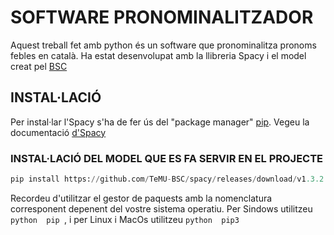 # SOFTWARE PRONOMINALITZADOR

Aquest treball fet amb python és un software que pronominalitza pronoms febles en català.
Ha estat desenvolupat amb la llibreria Spacy i el model creat pel [BSC](https://github.com/TeMU-BSC/spacy)

## INSTAL·LACIÓ

Per instal·lar l'Spacy s'ha de fer ús del "package manager" [pip](https://pip.pypa.io/en/stable/).
Vegeu la documentació [d'Spacy](https://spacy.io/usage)

### INSTAL·LACIÓ DEL MODEL QUE ES FA SERVIR EN EL PROJECTE
```python
pip install https://github.com/TeMU-BSC/spacy/releases/download/v1.3.2.3/ca_base_web_trf-3.2.3-py3-none-any.whl
```
Recordeu d'utilitzar el gestor de paquests amb la nomenclatura corresponent
depenent del vostre sistema operatiu. 
Per Sindows utilitzeu ```python 
pip ```, 
i per Linux i MacOs utilitzeu ```python 
pip3```
